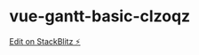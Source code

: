 # vue-gantt-basic-clzoqz

[Edit on StackBlitz ⚡️](https://stackblitz.com/edit/vue-gantt-basic-clzoqz)
